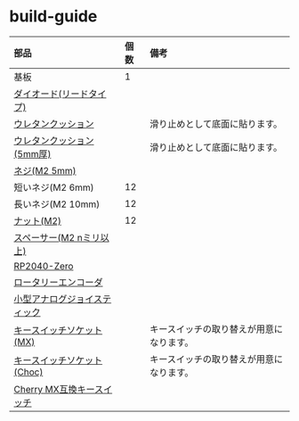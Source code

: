 

# build-guide

|部品|個数|備考|
|:--|:--|:--|
|基板|1||
|[ダイオード(リードタイプ)](https://shop.yushakobo.jp/products/a0800di-01-100)|||
|[ウレタンクッション](https://shop.yushakobo.jp/products/a0800ur-01-6)||滑り止めとして底面に貼ります。|
|[ウレタンクッション(5mm厚)](https://www.yodobashi.com/product-detail/100000001003359892/)||滑り止めとして底面に貼ります。|
|[ネジ(M2 5mm)](https://shop.yushakobo.jp/products/a0800n2?variant=37665432993953)|||
|短いネジ(M2 6mm)|12||
|長いネジ(M2 10mm)|12||
|[ナット(M2)](https://shop.yushakobo.jp/products/4094)|12||
|[スペーサー(M2 nミリ以上)](https://shop.yushakobo.jp/products/a0800c2)|||
|[RP2040-Zero](https://talpkeyboard.net/items/640ea9f3072c3c538731c515)|||
|[ロータリーエンコーダ](https://shop.yushakobo.jp/products/3762)|||
|[小型アナログジョイスティック](https://www.switch-science.com/products/2892?srsltid=AfmBOorPHoOU9B2cyXs_Br7kAcbDDWK3j9G4ZUs7ezuBqDBhf63sDdMf)|||
|[キースイッチソケット(MX)](https://shop.yushakobo.jp/products/a01ps)||キースイッチの取り替えが用意になります。|
|[キースイッチソケット(Choc)](https://shop.yushakobo.jp/products/a01ps?variant=37665172553889)||キースイッチの取り替えが用意になります。|
|[Cherry MX互換キースイッチ](https://shop.yushakobo.jp/collections/all-switches)|||
